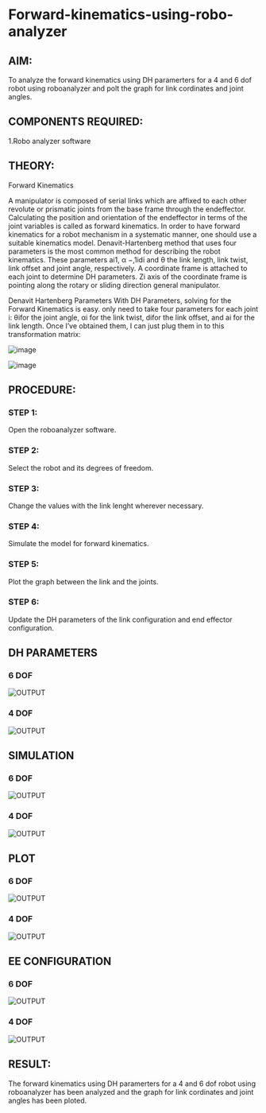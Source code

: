 # Forward-kinematics-using-robo-analyzer

## AIM: 
To analyze the forward kinematics using DH paramerters for a 4 and 6 dof robot using roboanalyzer and polt the graph for link cordinates and joint angles.
## COMPONENTS REQUIRED:
1.Robo analyzer software  


## THEORY: 
  
Forward Kinematics

A manipulator is composed of serial links which are affixed to each other revolute or prismatic joints from the base frame through the endeffector. 
Calculating the position and orientation of the endeffector in terms of the joint variables is called as forward kinematics. 
In order to have forward kinematics for a robot mechanism in a systematic manner, one should use a suitable kinematics model. 
Denavit-Hartenberg method that uses four parameters is the most common method for describing the robot kinematics. 
These parameters ai1, α −,1idi and θ the link length, link twist, link offset and joint angle, respectively. 
A coordinate frame is attached to each joint to determine DH parameters. Zi axis of the coordinate frame is pointing along the rotary or sliding direction general manipulator.

Denavit Hartenberg Parameters
With DH Parameters, solving for the Forward Kinematics is easy.  only need to take four parameters for each joint 
i: θifor the joint angle, 
αi for the link twist, 
difor the link offset, and 
ai for the link length. Once I’ve obtained them, I can just plug them in to this transformation matrix:


![image](https://user-images.githubusercontent.com/36288975/170172719-ed7befc9-2894-4344-bfd5-be831bb05308.png)

 ![image](https://user-images.githubusercontent.com/36288975/170172766-b8aeb788-7fd7-4de7-b340-f04656707ebd.png)

 

## PROCEDURE:
### STEP 1:
Open the roboanalyzer software.
### STEP 2:
Select the robot and its degrees of freedom.
### STEP 3:
Change the values with the link lenght wherever necessary.
### STEP 4:
Simulate the model for forward kinematics.
### STEP 5:
Plot the graph between the link and the joints.
### STEP 6:
Update the DH parameters of the link configuration and end effector configuration.

## DH PARAMETERS

### 6 DOF
![OUTPUT](DH1.png)

### 4 DOF
![OUTPUT](./DH.png)

## SIMULATION 

### 6 DOF
![OUTPUT](./4dof/3d%201.png)

### 4 DOF
![OUTPUT](./4dof/3d.png)
 
 
## PLOT 

### 6 DOF
![OUTPUT](./4dof/graph%201.png)

### 4 DOF
![OUTPUT](./4dof/graph.png)

## EE CONFIGURATION

### 6 DOF
![OUTPUT](./4dof/ee1.png)

### 4 DOF
![OUTPUT](./4dof/ee.png)

 
## RESULT:  
The forward kinematics using DH paramerters for a 4 and 6 dof robot using roboanalyzer has been analyzed and the graph for link cordinates and joint angles has been ploted.
